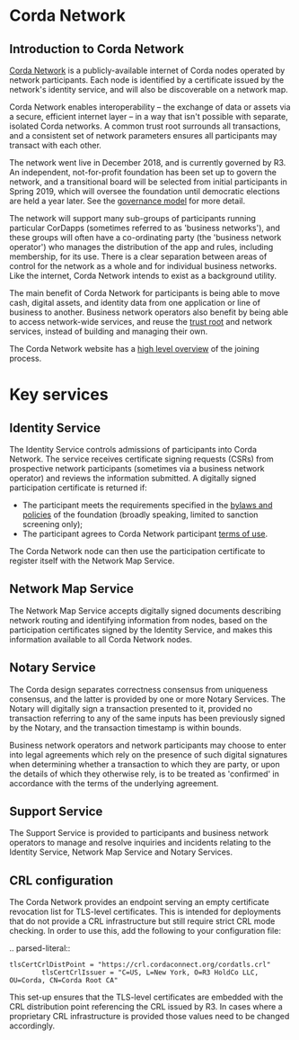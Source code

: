 Corda Network
==============

Introduction to Corda Network
-----------------------------
[Corda Network](https://corda.network/) is a publicly-available internet of Corda nodes operated by network participants. Each 
node is identified by a certificate issued by the network's identity service, and will also be discoverable on a network map. 

Corda Network enables interoperability – the exchange of data or assets via a secure, efficient internet layer – in a way 
that isn't possible with separate, isolated Corda networks. A common trust root surrounds all transactions, and a consistent set of 
network parameters ensures all participants may transact with each other.

The network went live in December 2018, and is currently governed by R3. An independent, not-for-profit foundation has been 
set up to govern the network, and a transitional board will be selected from initial participants in Spring 2019, which will oversee 
the foundation until democratic elections are held a year later. See the [governance model](https://corda.network/governance/governance-guidelines.html) 
for more detail.

The network will support many sub-groups of participants running particular CorDapps (sometimes referred to as 'business networks'), 
and these groups will often have a co-ordinating party (the 'business network operator') who manages the distribution of the 
app and rules, including membership, for its use. There is a clear separation between areas of control for the network as a whole 
and for individual business networks. Like the internet, Corda Network intends to exist as a background utility.

The main benefit of Corda Network for participants is being able to move cash, digital assets, and identity data from one application 
or line of business to another. Business network operators also benefit by being able to access network-wide services, and reuse the 
[trust root](https://corda.network/trust-root/index.html) and network services, instead of building and managing their own.

The Corda Network website has a [high level overview](https://corda.network/participation/index.html) of the joining process.

Key services 
============

Identity Service
----------------
The Identity Service controls admissions of participants into Corda Network. The service receives certificate 
signing requests (CSRs) from prospective network participants (sometimes via a business network operator) and reviews the 
information submitted. A digitally signed participation certificate is returned if:

* The participant meets the requirements specified in the [bylaws and policies](https://corda.network/policy/admission-criteria.html) 
of the foundation (broadly speaking, limited to sanction screening only);
* The participant agrees to Corda Network participant [terms of use](https://corda.network/participation/terms-of-use.html).

The Corda Network node can then use the participation certificate to register itself with the Network Map Service.

Network Map Service
------------------- 
The Network Map Service accepts digitally signed documents describing network routing and identifying information from 
nodes, based on the participation certificates signed by the Identity Service, and makes this information available to all 
Corda Network nodes.

Notary Service
--------------
The Corda design separates correctness consensus from uniqueness consensus, and the latter is provided by one or more Notary 
Services. The Notary will digitally sign a transaction presented to it, provided no transaction referring to 
any of the same inputs has been previously signed by the Notary, and the transaction timestamp is within bounds. 

Business network operators and network participants may choose to enter into legal agreements which rely on the presence 
of such digital signatures when determining whether a transaction to which they are party, or upon the details of which they 
otherwise rely, is to be treated as 'confirmed' in accordance with the terms of the underlying agreement. 


Support Service 
---------------
The Support Service is provided to participants and business network operators to manage and resolve inquiries and incidents 
relating to the Identity Service, Network Map Service and Notary Services.

CRL configuration
-----------------
The Corda Network provides an endpoint serving an empty certificate revocation list for TLS-level certificates.
This is intended for deployments that do not provide a CRL infrastructure but still require strict CRL mode checking.
In order to use this, add the following to your configuration file:

.. parsed-literal::

    tlsCertCrlDistPoint = "https://crl.cordaconnect.org/cordatls.crl"
            tlsCertCrlIssuer = "C=US, L=New York, O=R3 HoldCo LLC, OU=Corda, CN=Corda Root CA"

This set-up ensures that the TLS-level certificates are embedded with the CRL distribution point referencing the CRL issued by R3.
In cases where a proprietary CRL infrastructure is provided those values need to be changed accordingly.

